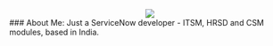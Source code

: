 <!-- <div id="banner" align="center">
  <img src="https://media.giphy.com/media/bi6RQ5x3tqoSI/giphy.gif?cid=ecf05e47kf49uj6eiaa2twsm0tjy50mgh14hz79j3niev2kv&ep=v1_gifs_search&rid=giphy.gif&ct=g"/>
</div>

<div id="badges">
  <a href="https://www.linkedin.com/in/vinfredrick">
    <img src="https://img.shields.io/badge/LinkedIn-blue?logo=linkedin&logoColor=white&style=for-the-badge"/>
  </a>

  <img src="https://komarev.com/ghpvc/?username=v-pauly-fredrick&style=flat-square&color=blue" alt="Vinod Paul Fredrick"/>
</div>

<div id="headerBanner" align="center">
  <img src="https://media.giphy.com/media/fC6YBAROzsz9CSiM0h/giphy.gif?cid=790b7611mo1c0a5z12c1nycrfzpk96ye8udr2dn951904cgt&ep=v1_gifs_search&rid=giphy.gif&ct=g" width="450px" height="150px"/> 
  <br>
    <a href="https://www.linkedin.com/in/vinfredrick">
    <img src="https://img.shields.io/badge/LinkedIn-blue?logo=linkedin&logoColor=white&style=for-the-badge"/>
    </a>
</div>

--> 

<!-- Header Banner Space --> 
<div id="headerBanner" align="center"> 
<img src="https://i.giphy.com/media/v1.Y2lkPTc5MGI3NjExMXc0M2VkZDY5ZmU5aWtzMm5wcGNxYnZtaGw2dTQxNnZseXR5b3FyNSZlcD12MV9pbnRlcm5hbF9naWZfYnlfaWQmY3Q9Zw/OVtqvymKkkcTu/giphy.gif"/>
</div>
<!-- Header Banner Space --> 
### About Me: Just a ServiceNow developer - ITSM, HRSD and CSM modules, based in India. 


<!---
v-pauly-fredrick/v-pauly-fredrick is a ✨ special ✨ repository because its `README.md` (this file) appears on your GitHub profile.
You can click the Preview link to take a look at your changes.
--->
